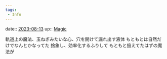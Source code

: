 ```yaml
---
tags:
 - Info
---
```


date:: [2023-08-13](/Daily_Note/2023-08-13.md)
up:: [Magic](Bar/Novel/Topics/Magic.md)

軌道上の魔法、玉ねぎみたいな心、穴を開けて漏れ出す液体
もともとは自然だけでなんとかなってた
捨象し、効率化するふりして
もともと扱えてたはずの魔法が